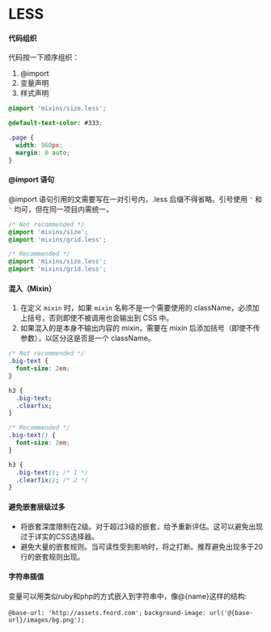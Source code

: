 # LESS

#### 代码组织

代码按一下顺序组织：

1. @import
2. 变量声明
3. 样式声明

```css
@import 'mixins/size.less';

@default-text-color: #333;

.page {
  width: 960px;
  margin: 0 auto;
}
```

#### @import 语句

@import 语句引用的文需要写在一对引号内，.less 后缀不得省略。引号使用 `'` 和 `'` 均可，但在同一项目内需统一。

```css
/* Not recommended */
@import 'mixins/size';
@import 'mixins/grid.less';

/* Recommended */
@import 'mixins/size.less';
@import 'mixins/grid.less';
```

#### 混入（Mixin）

1. 在定义 `mixin` 时，如果 `mixin` 名称不是一个需要使用的 className，必须加上括号，否则即使不被调用也会输出到 CSS 中。
2. 如果混入的是本身不输出内容的 mixin，需要在 mixin 后添加括号（即使不传参数），以区分这是否是一个 className。

```css
/* Not recommended */
.big-text {
  font-size: 2em;
}

h3 {
  .big-text;
  .clearfix;
}

/* Recommended */
.big-text() {
  font-size: 2em;
}

h3 {
  .big-text(); /* 1 */
  .clearfix(); /* 2 */
}
```

#### 避免嵌套层级过多

- 将嵌套深度限制在2级。对于超过3级的嵌套，给予重新评估。这可以避免出现过于详实的CSS选择器。
- 避免大量的嵌套规则。当可读性受到影响时，将之打断。推荐避免出现多于20行的嵌套规则出现。

#### 字符串插值

变量可以用类似ruby和php的方式嵌入到字符串中，像@{name}这样的结构:

`@base-url: 'http://assets.fnord.com';`
`background-image: url('@{base-url}/images/bg.png');`


